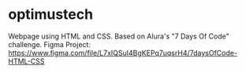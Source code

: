 # optimustech
Webpage using HTML and CSS. 
Based on Alura's "7 Days Of Code" challenge.
Figma Project:
https://www.figma.com/file/L7xIQSuI4BgKEPq7uqsrH4/7daysOfCode-HTML-CSS
